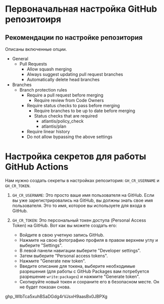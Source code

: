 # Первоначальная настройка GitHub репозитоиря

## Рекомендации по настройке репозитория

Описаны включенные опции.

- General
  - Pull Requests
    - Allow squash merging 
    - Always suggest updating pull request branches
    - Automatically delete head branches
- Branches
  - Branch protection rules
    - Require a pull request before merging
      - Require review from Code Owners
    - Require status checks to pass before merging
      - Require branches to be up to date before merging
      - Status checks that are required
        - atlantis/policy_check
        - atlantis/plan
    - Require linear history
    - Do not allow bypassing the above settings

# Настройка секретов для работы GitHub Actions

Нам нужно создать секреты в настройках репозитория: `GH_CR_USERNAME` и `GH_CR_TOKEN`.

1. `GH_CR_USERNAME`: Это просто ваше имя пользователя на GitHub. Если вы уже зарегистрировались на GitHub, вы должны знать свое имя пользователя. Это то имя, которое вы используете для входа в GitHub.

2. `GH_CR_TOKEN`: Это персональный токен доступа (Personal Access Token) на GitHub. Вот как вы можете создать его:

   - Войдите в свою учетную запись GitHub.
   - Нажмите на свою фотографию профиля в правом верхнем углу и выберите "Settings".
   - В левой панели навигации выберите "Developer settings".
   - Затем выберите "Personal access tokens".
   - Нажмите "Generate new token".
   - Введите описание для токена, выберите необходимые разрешения (для работы с GitHub Packages вам потребуется разрешение `write:packages`) и нажмите "Generate token".
   - Скопируйте новый токен и сохраните его в безопасном месте. Он не будет показан снова.

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